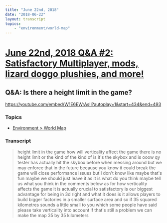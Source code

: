 ```yaml
---
title: "June 22nd, 2018"
date: "2018-06-22"
layout: transcript
topics: 
    - "environment/world-map"
---
```

# [June 22nd, 2018 Q&A #2: Satisfactory Multiplayer, mods, lizard doggo plushies, and more!](../2018-06-22.md)
## Q&A: Is there a height limit in the game?
https://youtube.com/embed/W1E6EWrAsII?autoplay=1&start=434&end=493
### Topics
* [Environment > World Map](../topics/environment/world-map.md)

### Transcript

> height limit in the game
> how will verticality affect the game
> there is no height limit or the kind of
> the kind of is it's the skybox and is
> ooow qy tester has actually hit the
> skybox before when messing around but we
> may enforce that in the future because
> you know it could break the game will
> close performance issues but I don't
> know like maybe that's fun maybe we
> should just leave it as it is what do
> you think maybe tell us what you think
> in the comments below as for how
> verticality affects the game it is
> actually crucial to satisfactory is our
> biggest advantage for being in 3d right
> and what it does is it allows players to
> build bigger factories in a smaller
> surface area and so if 35 squared
> kilometres sounds a little small to you
> which some people have said please take
> verticality into account
> if that's still a problem we can make
> the map 35 by 35 kilometers
